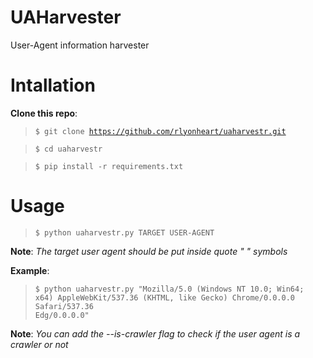 # UAHarvester
User-Agent information harvester

# Intallation
**Clone this repo**:
> <code>$ git clone https://github.com/rlyonheart/uaharvestr.git</code>
  
> <code>$ cd uaharvestr</code>

> <code>$ pip install -r requirements.txt</code>

# Usage
> <code>$ python uaharvestr.py TARGET USER-AGENT</code>

**Note**:
*The target user agent should be put inside quote " " symbols*

**Example**:
 > <code>$ python uaharvestr.py "Mozilla/5.0 (Windows NT 10.0; Win64; x64) AppleWebKit/537.36 (KHTML, like Gecko) Chrome/0.0.0.0 Safari/537.36 Edg/0.0.0.0"</code>

**Note**:
*You can add the --is-crawler flag to check if the user agent is a crawler or not*
